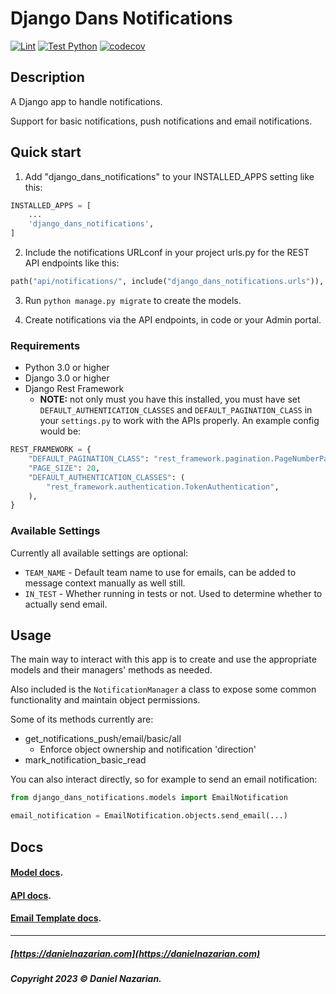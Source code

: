 # Django Dans Notifications

[![Lint](https://github.com/dan1229/django_dans_notifications/actions/workflows/lint.yml/badge.svg)](https://github.com/dan1229/django_dans_notifications/actions/workflows/lint.yml)
[![Test Python](https://github.com/dan1229/django_dans_notifications/actions/workflows/test-python.yml/badge.svg)](https://github.com/dan1229/django_dans_notifications/actions/workflows/test-python.yml)
[![codecov](https://codecov.io/gh/dan1229/django_dans_notifications/branch/main/graph/badge.svg?token=TL09HDQWBJ)](https://codecov.io/gh/dan1229/django_dans_notifications)

## Description

A Django app to handle notifications.

Support for basic notifications, push notifications and email notifications.

## Quick start

1. Add "django_dans_notifications" to your INSTALLED_APPS setting like this:

```python
INSTALLED_APPS = [
	...
	'django_dans_notifications',
]
```

2. Include the notifications URLconf in your project urls.py for the REST API endpoints like this:

```python
path("api/notifications/", include("django_dans_notifications.urls")),
```

3. Run `python manage.py migrate` to create the models.

4. Create notifications via the API endpoints, in code or your Admin portal.

### Requirements

- Python 3.0 or higher
- Django 3.0 or higher
- Django Rest Framework
  - **NOTE:** not only must you have this installed, you must have set `DEFAULT_AUTHENTICATION_CLASSES` and `DEFAULT_PAGINATION_CLASS` in your `settings.py` to work with the APIs properly. An example config would be:

```python
REST_FRAMEWORK = {
    "DEFAULT_PAGINATION_CLASS": "rest_framework.pagination.PageNumberPagination",
    "PAGE_SIZE": 20,
    "DEFAULT_AUTHENTICATION_CLASSES": (
        "rest_framework.authentication.TokenAuthentication",
    ),
}
```


### Available Settings

Currently all available settings are optional:

- `TEAM_NAME` - Default team name to use for emails, can be added to message context manually as well still.
- `IN_TEST` - Whether running in tests or not. Used to determine whether to actually send email.


## Usage

The main way to interact with this app is to create and use the appropriate models and their managers' methods as needed.

Also included is the `NotificationManager` a class to expose some common functionality and maintain object permissions.

Some of its methods currently are:

- get_notifications_push/email/basic/all
    - Enforce object ownership and notification 'direction'
- mark_notification_basic_read

You can also interact directly, so for example to send an email notification:

```python
from django_dans_notifications.models import EmailNotification

email_notification = EmailNotification.objects.send_email(...)
```

## Docs

#### [Model docs](https://github.com/dan1229/django_dans_notifications/tree/main/docs/models.md).

#### [API docs](https://github.com/dan1229/django_dans_notifications/tree/main/docs/apis.md).

#### [Email Template docs](https://github.com/dan1229/django_dans_notifications/tree/main/docs/email-templates.md).

-------------------------------------------------------

##### [https://danielnazarian.com](https://danielnazarian.com)

##### Copyright 2023 © Daniel Nazarian.

